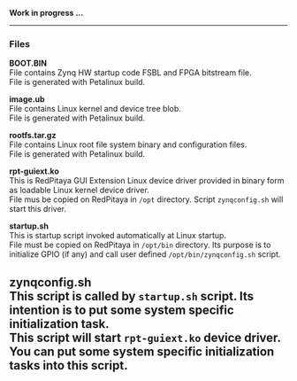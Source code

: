 **Work in progress ...**  

---
### Files  

**BOOT.BIN**  
File contains Zynq HW startup code FSBL and FPGA bitstream file.  
File is generated with Petalinux build.  

**image.ub**  
File contains Linux kernel and device tree blob.  
File is generated with Petalinux build.  

**rootfs.tar.gz**  
File contains Linux root file system binary and configuration files.  
File is generated with Petalinux build.  

**rpt-guiext.ko**  
This is RedPitaya GUI Extension Linux device driver provided in binary form as loadable Linux kernel device driver.  
File mus be copied on RedPitaya in ```/opt``` directory. Script ```zynqconfig.sh``` will start this driver.  

**startup.sh**  
This is startup script invoked automatically at Linux startup.  
File must be copied on RedPitaya in ```/opt/bin``` directory. Its purpose is to initialize GPIO (if any) and call user defined ```/opt/bin/zynqconfig.sh``` script.  

**zynqconfig.sh**  
This script is called by ```startup.sh``` script. Its intention is to put some system specific initialization task.  
This script will start ```rpt-guiext.ko``` device driver.  
You can put some system specific initialization tasks into this script.  
---
